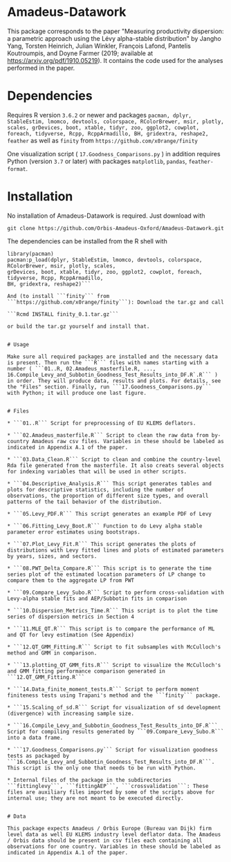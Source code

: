 # Amadeus-Datawork

This package corresponds to the paper "Measuring productivity dispersion: a parametric approach using the Lévy alpha-stable distribution" by Jangho Yang, Torsten Heinrich, Julian Winkler, François Lafond, Pantelis Koutroumpis, and Doyne Farmer (2019; available at https://arxiv.org/pdf/1910.05219). It contains the code used for the analyses performed in the paper.

# Dependencies

Requires R version ```3.6.2``` or newer and packages ```pacman, dplyr, StableEstim, lmomco, devtools, colorspace, RColorBrewer, msir, plotly, scales, grDevices, boot, xtable, tidyr, zoo, ggplot2, cowplot, foreach, tidyverse, Rcpp, RcppArmadillo, BH, gridextra, reshape2, feather``` as well as ```finity``` from ```https://github.com/x0range/finity```

One visualization script ( ```17.Goodness_Comparisons.py``` ) in addition requires Python (version ```3.7``` or later) with packages ```matplotlib```, ```pandas```, ```feather-format```.

# Installation

No installation of Amadeus-Datawork is required. Just download with 

```git clone https://github.com/Orbis-Amadeus-Oxford/Amadeus-Datawork.git```

The dependencies can be installed from the R shell with

```install.package("pacman")
library(pacman)
pacman:p_load(dplyr, StableEstim, lmomco, devtools, colorspace, RColorBrewer, msir, plotly, scales, 
grDevices, boot, xtable, tidyr, zoo, ggplot2, cowplot, foreach, tidyverse, Rcpp, RcppArmadillo, 
BH, gridextra, reshape2)```

And (to install ```finity``` from ```https://github.com/x0range/finity```): Download the tar.gz and call

```Rcmd INSTALL finity_0.1.tar.gz```

or build the tar.gz yourself and install that.


# Usage

Make sure all required packages are installed and the necessary data is present. Then run the ```R``` files with names starting with a number ( ```01..R, 02.Amadeus_masterfile.R, ..., 16.Compile_Levy_and_Subbotin_Goodness_Test_Results_into_DF.R`.R``` ) in order. They will produce data, results and plots. For details, see the "Files" section. Finally, run ```17.Goodness_Comparisons.py``` with Python; it will produce one last figure.


# Files

* ```01..R``` Script for preprocessing of EU KLEMS deflators.

* ```02.Amadeus_masterfile.R``` Script to clean the raw data from by-country Amadeus raw csv files. Variables in these should be labeled as indicated in Appendix A.1 of the paper.

* ```03.Data_Clean.R``` Script to clean and combine the country-level Rda file generated from the masterfile. It also creats several objects for indexing variables that will be used in other scripts.

* ```04.Descriptive_Analysis.R``` This script generates tables and plots for descriptive statistics, including the number of observations, the proportion of different size types, and overall patterns of the tail behavior of the distribution.

* ```05.Levy_PDF.R``` This script generates an example PDF of Levy 

* ```06.Fitting_Levy_Boot.R``` Function to do Levy alpha stable parameter error estimates using bootstraps.

* ```07.Plot_Levy_Fit.R``` This script generates the plots of distributions with Levy fitted lines and plots of estimated parameters by years, sizes, and sectors.

* ```08.PWT_Delta_Compare.R``` This script is to generate the time series plot of the estimated location parameters of LP change to compare them to the aggregate LP from PWT

* ```09.Compare_Levy_Subo.R``` Script to perform cross-validation with Levy-alpha stable fits and AEP/Subbotin fits in comparison

* ```10.Dispersion_Metrics_Time.R``` This script is to plot the time series of dispersion metrics in Section 4 

* ```11.MLE_QT.R``` This script is to compare the performance of ML and QT for levy estimation (See Appendix)

* ```12.QT_GMM_Fitting.R``` Script to fit subsamples with McCulloch's method and GMM in comparison.

* ```13.plotting_QT_GMM_fits.R``` Script to visualize the McCulloch's and GMM fitting performance comparison generated in ```12.QT_GMM_Fitting.R```

* ```14.Data_finite_moment_tests.R``` Script to perform moment finiteness tests using Trapani's method and the ```finity``` package.

* ```15.Scaling_of_sd.R``` Script for visualization of sd development (divergence) with increasing sample size.

* ```16.Compile_Levy_and_Subbotin_Goodness_Test_Results_into_DF.R``` Script for compiling results generated by ```09.Compare_Levy_Subo.R``` into a data frame.

* ```17.Goodness_Comparisons.py``` Script for visualization goodness tests as packaged by ```16.Compile_Levy_and_Subbotin_Goodness_Test_Results_into_DF.R```. This script is the only one that needs to be run with Python.

* Internal files of the package in the subdirectories ```fittinglevy```, ```fittingAEP```, ```crossvalidation```: These files are auxiliary files imported by some of the scripts above for internal use; they are not meant to be executed directly.


# Data

This package expects Amadeus / Orbis Europe (Bureau van Dijk) firm level data as well EU KLEMS industry level deflator data. The Amadeus / Orbis data should be present in csv files each containing all observations for one country. Variables in these should be labeled as indicated in Appendix A.1 of the paper.
